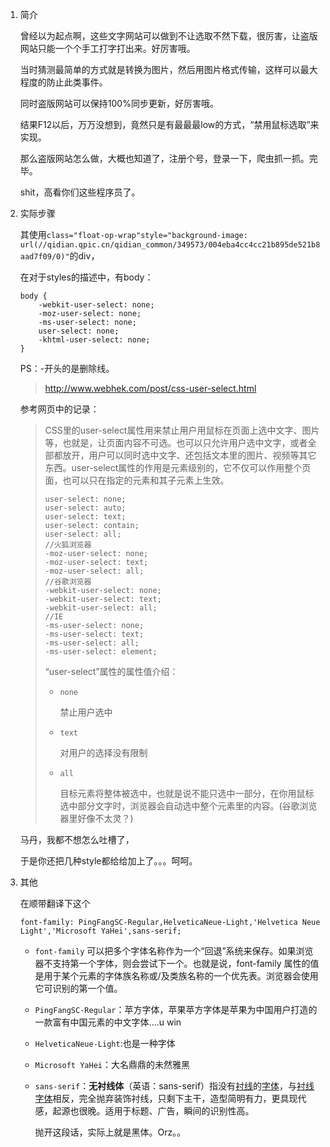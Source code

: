 1. 简介

   曾经以为起点啊，这些文字网站可以做到不让选取不然下载，很厉害，让盗版网站只能一个个手工打字打出来。好厉害哦。

   当时猜测最简单的方式就是转换为图片，然后用图片格式传输，这样可以最大程度的防止此类事件。

   同时盗版网站可以保持100%同步更新，好厉害哦。

   结果F12以后，万万没想到，竟然只是有最最最low的方式，“禁用鼠标选取”来实现。

   那么盗版网站怎么做，大概也知道了，注册个号，登录一下，爬虫抓一抓。完毕。

   shit，高看你们这些程序员了。

2. 实际步骤

   其使用`class="float-op-wrap"style="background-image: url(//qidian.qpic.cn/qidian_common/349573/004eba4cc4cc21b895de521b8aad7f09/0)"`的div，

   在对于styles的描述中，有body：

   ```
   body {
       -webkit-user-select: none;
       -moz-user-select: none;
       -ms-user-select: none;
       user-select: none;
       -khtml-user-select: none;
   }
   ```

   PS：-开头的是删除线。

   > http://www.webhek.com/post/css-user-select.html

   参考网页中的记录：

   > CSS里的user-select属性用来禁止用户用鼠标在页面上选中文字、图片等，也就是，让页面内容不可选。也可以只允许用户选中文字，或者全部都放开，用户可以同时选中文字、还包括文本里的图片、视频等其它东西。user-select属性的作用是元素级别的，它不仅可以作用整个页面，也可以只在指定的元素和其子元素上生效。
   >
   > ```
   > user-select: none;
   > user-select: auto;
   > user-select: text;
   > user-select: contain;
   > user-select: all;
   > //火狐浏览器
   > -moz-user-select: none;
   > -moz-user-select: text;
   > -moz-user-select: all;
   > //谷歌浏览器
   > -webkit-user-select: none;
   > -webkit-user-select: text;
   > -webkit-user-select: all;
   > //IE
   > -ms-user-select: none;
   > -ms-user-select: text;
   > -ms-user-select: all;
   > -ms-user-select: element;
   > ```
   >
   > “user-select”属性的属性值介绍：
   >
   > - `none`
   >
   >   禁止用户选中
   >
   > - `text`
   >
   >   对用户的选择没有限制
   >
   > - `all`
   >
   >   目标元素将整体被选中，也就是说不能只选中一部分，在你用鼠标选中部分文字时，浏览器会自动选中整个元素里的内容。(谷歌浏览器里好像不太灵？)

   马丹，我都不想怎么吐槽了，

   于是你还把几种style都给给加上了。。。呵呵。

3. 其他

   在顺带翻译下这个

   ```
   font-family: PingFangSC-Regular,HelveticaNeue-Light,'Helvetica Neue Light','Microsoft YaHei',sans-serif;
   ```

   - `font-family` 可以把多个字体名称作为一个“回退”系统来保存。如果浏览器不支持第一个字体，则会尝试下一个。也就是说，font-family 属性的值是用于某个元素的字体族名称或/及类族名称的一个优先表。浏览器会使用它可识别的第一个值。

   - `PingFangSC-Regular`：苹方字体，苹果苹方字体是苹果为中国用户打造的一款富有中国元素的中文字体....u win

   - `HelveticaNeue-Light`:也是一种字体

   - `Microsoft YaHei`：大名鼎鼎的未然雅黑

   - `sans-serif`：**无衬线体**（英语：sans-serif）指没有[衬线](https://zh.wikipedia.org/wiki/%E8%A5%AF%E7%B7%9A)的[字体](https://zh.wikipedia.org/wiki/%E5%AD%97%E9%AB%94)，与[衬线字体](https://zh.wikipedia.org/wiki/%E8%A5%AF%E7%B7%9A%E5%AD%97%E9%AB%94)相反，完全抛弃装饰衬线，只剩下主干，造型简明有力，更具现代感，起源也很晚。适用于标题、广告，瞬间的识别性高。

     抛开这段话，实际上就是黑体。Orz。。